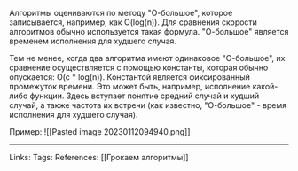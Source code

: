 Алгоритмы оцениваются по методу "О-большое", которое записывается, например, как O(log(n)). Для сравнения скорости алгоритмов обычно используется такая формула. "О-большое" является временем исполнения для худшего случая. 

Тем не менее, когда два алгоритма имеют одинаковое "О-большое", их сравнение осуществляется с помощью константы, которая обычно опускается: O(c * log(n)). Константой является фиксированный промежуток времени. Это может быть, например, исполнение какой-либо функции. Здесь вступает понятие средний случай и худший случай, а также частота их встречи (как известно, "О-большое" - время исполнения для худшего случая). 

Пример:
![[Pasted image 20230112094940.png]]
___
Links:
Tags:
References: [[Грокаем алгоритмы]]